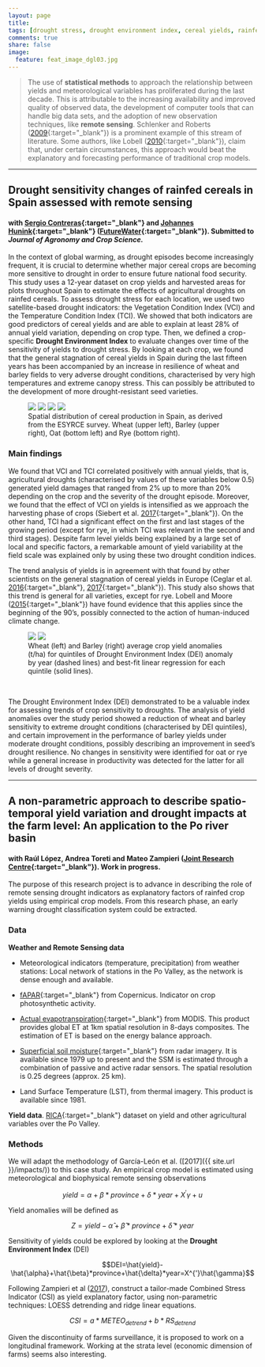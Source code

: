 ```yaml
---
layout: page
title: 
tags: [drought stress, drought environment index, cereal yields, rainfed crops, remote sensing, statistical crop modelling]
comments: true
share: false
image:
  feature: feat_image_dgl03.jpg
---
```


>The use of **statistical methods** to approach the relationship between yields and meteorological variables has proliferated during the last decade. This is attributable to the increasing availability and improved quality of observed data, the development of computer tools that can handle big data sets, and the adoption of new observation techniques, like **remote sensing**. Schlenker and Roberts ([2009](http://www.pnas.org/content/106/37/15594){:target="_blank"}) is a prominent example of this stream of literature. Some authors, like Lobell ([2010](http://link.springer.com/chapter/10.1007%2F978-90-481-2953-9_5){:target="_blank"}), claim that, under certain circumstances, this approach would beat the explanatory and forecasting performance of traditional crop models.

---

## Drought sensitivity changes of rainfed cereals in Spain assessed with remote sensing

#### with [Sergio Contreras](http://www.futurewater.es/quienes-somos/nuestro-equipo/sergio-contreras-lopez/){:target="_blank"} and [Johannes Hunink](http://www.futurewater.es/quienes-somos/nuestro-equipo/johannes-hunink/){:target="_blank"} ([FutureWater](http://www.futurewater.es/){:target="_blank"}). Submitted to *Journal of Agronomy and Crop Science.*

In the context of global warming, as drought episodes become increasingly frequent, it is crucial to determine whether major cereal crops are becoming more sensitive to drought in order to ensure future national food security. This study uses a 12-year dataset on crop yields and harvested areas for plots throughout Spain to estimate the effects of agricultural droughts on rainfed cereals. To assess drought stress for each location, we used two satellite-based drought indicators: the Vegetation Condition Index (VCI) and the Temperature Condition Index (TCI). We showed that both indicators are good predictors of cereal yields and are able to explain at least 28% of annual yield variation, depending on crop type. Then, we defined a crop-specific **Drought Environment Index** to evaluate changes over time of the sensitivity of yields to drought stress. By looking at each crop, we found that the general stagnation of cereal yields in Spain during the last fifteen years has been accompanied by an increase in resilience of wheat and barley fields to very adverse drought conditions, characterised by very high temperatures and extreme canopy stress. This can possibly be attributed to the development of more drought-resistant seed varieties.

<figure class="half">
	<a href="/images/TR_binary.png"><img src="/images/TR_binary.png"></a>
	<a href="/images/CB_binary.png"><img src="/images/CB_binary.png"></a>
	<a href="/images/AV_binary.png"><img src="/images/AV_binary.png"></a>
	<a href="/images/CN_binary.png"><img src="/images/CN_binary.png"></a>
	<figcaption>Spatial distribution of cereal production in Spain, as derived from the ESYRCE survey. Wheat (upper left), Barley (upper right), Oat (bottom left) and Rye (bottom right).</figcaption>
</figure>

### Main findings

We found that VCI and TCI correlated positively with annual yields, that is, agricultural droughts (characterised by values of these variables below 0.5) generated yield damages that ranged from 2% up to more than 20% depending on the crop and the severity of the drought episode. Moreover, we found that the effect of VCI on yields is intensified as we approach the harvesting phase of crops (Siebert et al. [2017](http://iopscience.iop.org/article/10.1088/1748-9326/aa7f15){:target="_blank"}). On the other hand, TCI had a significant effect on the first and last stages of the growing period (except for rye, in which TCI was relevant in the second and third stages). Despite farm level yields being explained by a large set of local and specific factors, a remarkable amount of yield variability at the field scale was explained only by using these two drought condition indices.

The trend analysis of yields is in agreement with that found by other scientists on the general stagnation of cereal yields in Europe (Ceglar et al. [2016](https://www.sciencedirect.com/science/article/pii/S0168192315007303){:target="_blank"}, [2017](https://www.sciencedirect.com/science/article/pii/S0168192317301247){:target="_blank"}). This study also shows that this trend is general for all varieties, except for rye. Lobell and Moore ([2015](http://www.pnas.org/content/112/9/2670){:target="_blank"}) have found evidence that this applies since the beginning of the 90’s, possibly connected to the action of human-induced climate change.

<figure class="half">
	<a href="/images/TR_detrend_cell_avg_vci.png"><img src="/images/TR_detrend_cell_avg_vci.png"></a>
	<a href="/images/CB_detrend_cell_avg_vci.png"><img src="/images/CB_detrend_cell_avg_vci.png"></a>
	<figcaption>Wheat (left) and Barley (right) average crop yield anomalies (t/ha) for quintiles of Drought Environment Index (DEI) anomaly by year (dashed lines) and best-fit linear regression for each quintile (solid lines).</figcaption>
</figure>

<br>

The Drought Environment Index (DEI) demonstrated to be a valuable index for assessing trends of crop sensitivity to droughts. The analysis of yield anomalies over the study period showed a reduction of wheat and barley sensitivity to extreme drought conditions (characterised by DEI quintiles), and certain improvement in the performance of barley yields under moderate drought conditions, possibly describing an improvement in seed’s drought resilience. No changes in sensitivity were identified for oat or rye while a general increase in productivity was detected for the latter for all levels of drought severity.

---

## A non-parametric approach to describe spatio-temporal yield variation and drought impacts at the farm level: An application to the Po river basin 

#### with Raúl López, Andrea Toreti and Mateo Zampieri ([Joint Research Centre](https://ec.europa.eu/jrc/en/mars){:target="_blank"}). Work in progress.

The purpose of this research project is to advance in describing the role of remote sensing drought indicators as explanatory factors of rainfed crop yields using empirical crop models. From this research phase, an early warning drought classification system could be extracted.

### Data

**Weather and Remote Sensing data**

- Meteorological indicators (temperature, precipitation) from weather stations: Local network of stations in the Po Valley, as the network is dense enough and available. 

- [fAPAR](http://land.copernicus.eu/global/products/fapar){:target="_blank"} from Copernicus. Indicator on crop photosynthetic activity. 

- [Actual evapotranspiration](https://lpdaac.usgs.gov/dataset_discovery/modis/modis_products_table/mod16a2_v006){:target="_blank"} from MODIS. This product provides global ET at 1km spatial resolution in 8-days composites. The estimation of ET is based on the energy balance approach.

- [Superficial soil moisture](http://www.esa-soilmoisture-cci.org/node/145){:target="_blank"} from radar imagery. It is available since 1979 up to present and the SSM is estimated through a combination of passive and active radar sensors. The spatial resolution is 0.25 degrees (approx. 25 km).

- Land Surface Temperature (LST), from thermal imagery. This product is available since 1981.

**Yield data**. [RICA](http://www.rica.inea.it/public/it/index.php){:target="_blank"} dataset on yield and other agricultural variables over the Po Valley.

### Methods 

We will adapt the methodology of García-León et al. ([2017]({{ site.url }}/impacts/)) to this case study. An empirical crop model is estimated using meteorological and biophysical remote sensing observations

$$yield=\alpha+\beta*province+\delta*year+X^{'}\gamma+u$$

Yield anomalies will be defined as

$$Z=yield-\hat{\alpha}+\hat{\beta}*province+\hat{\delta}*year$$

Sensitivity of yields could be explored by looking at the **Drought Environment Index** (DEI)

$$DEI=\hat{yield}-\hat{\alpha}+\hat{\beta}*province+\hat{\delta}*year=X^{'}\hat{\gamma}$$

Following Zampieri et al ([2017](http://iopscience.iop.org/article/10.1088/1748-9326/aa723b/meta)), construct a tailor-made Combined Stress Indicator (CSI) as yield explanatory factor, using non-parametric techniques: LOESS detrending and ridge linear equations.

 
$$CSI=a*METEO_{detrend}+b*RS_{detrend}$$

Given the discontinuity of farms surveillance, it is proposed to work on a longitudinal framework. Working at the strata level (economic dimension of farms) seems also interesting.
